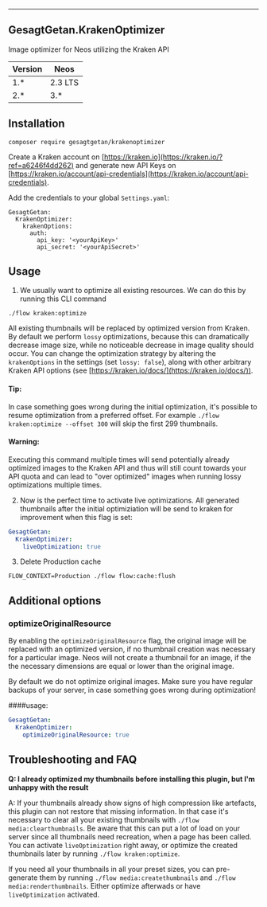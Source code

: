 ---------------------------
GesagtGetan.KrakenOptimizer
---------------------------

Image optimizer for Neos utilizing the Kraken API

| Version | Neos     |
|---------|----------|
| 1.*     | 2.3 LTS  |
| 2.*     | 3.*      |

## Installation

```
composer require gesagtgetan/krakenoptimizer
```
                            
Create a Kraken account on [https://kraken.io](https://kraken.io/?ref=a6246f4dd262) and generate new API Keys on
[https://kraken.io/account/api-credentials](https://kraken.io/account/api-credentials).

Add the credentials to your global `Settings.yaml`:

```
GesagtGetan:
  KrakenOptimizer:
    krakenOptions:
      auth:
        api_key: '<yourApiKey>'
        api_secret: '<yourApiSecret>'
```
## Usage

1. We usually want to optimize all existing resources. We can do this by running this CLI command 
```
./flow kraken:optimize
```

All existing thumbnails will be replaced by optimized version from Kraken. By default we perform ``lossy`` optimizations,
because this can dramatically decrease image size, while no noticeable decrease in image quality should occur. You can
change the optimization strategy by altering the `krakenOptions` in the settings (set `lossy: false`), along with other
arbitrary Kraken API options (see [https://kraken.io/docs/](https://kraken.io/docs/)).

#### Tip:
In case something goes wrong during the initial optimization, it's possible to resume optimization from a preferred offset.
For example `./flow kraken:optimize --offset 300` will skip the first 299 thumbnails.    

#### Warning:
Executing this command multiple times will send potentially already optimized images to the Kraken API and thus will still
count towards your API quota and can lead to "over optimized" images when running lossy optimizations multiple times. 


2. Now is the perfect time to activate live optimizations. All generated thumbnails after the initial optimiziation
will be send to kraken for improvement when this flag is set:
```yaml
GesagtGetan:
  KrakenOptimizer:
    liveOptimization: true
```

3. Delete Production cache
```
FLOW_CONTEXT=Production ./flow flow:cache:flush
```

## Additional options

### optimizeOriginalResource

By enabling the `optimizeOriginalResource` flag, the original image will be replaced with an optimized version,
if no thumbnail creation was necessary for a particular image.
Neos will not create a thumbnail for an image, if the the necessary dimensions are equal or lower than the original image.

By default we do not optimize original images. Make sure you have regular backups of your server, in case something
goes wrong during optimization!

####usage:
```yaml
GesagtGetan:
  KrakenOptimizer:
    optimizeOriginalResource: true
```

## Troubleshooting and FAQ
**Q: I already optimized my thumbnails before installing this plugin, but I'm unhappy with the result**

A: If your thumbnails already show signs of high compression like artefacts, this plugin can not restore that missing
information. In that case it's necessary to clear all your existing thumbnails with `./flow media:clearthumbnails`.
Be aware that this can put a lot of load on your server since all thumbnails need recreation, when a page has been called.
You can activate `liveOptimization` right away, or optimize the created thumbnails later by running `./flow kraken:optimize`.

If you need all your thumbnails in all your preset sizes, you can pre-generate them by running `./flow media:createthumbnails` and
`./flow media:renderthumbnails`. Either optimize afterwads or have `liveOptimization` activated.